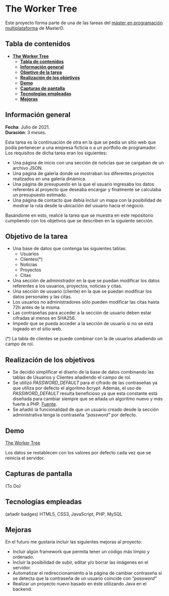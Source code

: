# **The Worker Tree**

Este proyecto forma parte de una de las tareas del <a href="https://www.masterd.es/master-en-programacion-web-y-movil">máster en programación multiplataforma</a> de MasterD.

## **Tabla de contenidos**

- [**The Worker Tree**](#the-worker-tree)
  - [**Tabla de contenidos**](#tabla-de-contenidos)
  - [**Información general**](#información-general)
  - [**Objetivo de la tarea**](#objetivo-de-la-tarea)
  - [**Realización de los objetivos**](#realización-de-los-objetivos)
  - [**Demo**](#demo)
  - [**Capturas de pantalla**](#capturas-de-pantalla)
  - [**Tecnologías empleadas**](#tecnologías-empleadas)
  - [**Mejoras**](#mejoras)

## **Información general**

**Fecha**: Julio de 2021.<br/>
**Duración**: 3 meses.<br/>

Esta tarea es la continuación de otra en la que se pedía un sitio web que podía pertenecer a una empresa ficticia o a un portfolio de programador. Los requisitos de dicha tarea eran los siguientes:
* Una página de inicio con una sección de noticias que se cargaban de un archivo JSON.
* Una página de galería donde se mostraban los diferentes proyectos realizados en una galería dinámica.
* Una página de presupuesto en la que el usuario ingresaba los datos referentes al proyecto que deseaba encargar y finalmente se calculaba un presupuesto estimado.
* Una página de contacto que debía incluir un mapa con la posibilidad de mostrar la ruta desde la ubicación del usuario hacia el negocio.

Basándome en esto, realicé la tarea que se muestra en este repositorio cumpliendo con los objetivos que se describen en la siguiente sección.

## **Objetivo de la tarea**

* Una base de datos que contenga las siguientes tablas:
  * Usuarios
  * Clientes(*)
  * Noticias
  * Proyectos
  * Citas
* Una sección de administrador en la que se puedan modificar los datos referentes a los usuarios, proyectos, noticias y citas.
* Una sección de usuario (cliente) en la que se puedan modificar los datos personales y las citas.
* Los usuarios no administradores sólo pueden modificar las citas hasta 72h antes de la misma.
* Las contraseñas para acceder a la sección de usuario deben estar cifradas al menos en SHA256.
* Impedir que se pueda acceder a la sección de usuario si no se está logeado en el sitio web.

(*) La tabla de clientes se puede combinar con la de usuarios añadiendo un campo de rol.

## **Realización de los objetivos**

* Se decidió simplificar el diseño de la base de datos combinando las tablas de Usuarios y Clientes añadiendo el campo de rol.
* Se utilizó _PASSWORD_DEFAULT_ para el cifrado de las contraseñas ya que utiliza por defecto el algoritmo _bcrypt_. Además, el uso de _PASSWORD_DEFAULT_ resulta beneficioso ya que esta constante está diseñada para cambiar siempre que se añada un algoritmo nuevo y más fuerte a PHP. <a href="https://www.php.net/manual/es/function.password-hash.php">Fuente</a>.
* Se añadió la funcionalidad de que un usuario creado desde la sección administrativa tenga la contraseña _"password"_ por defecto.

## **Demo**

<a href="https://theworkertree.herokuapp.com/">The Worker Tree</a>

Los datos se restablecen con los valores por defecto cada vez que se reinicia el servidor.

## **Capturas de pantalla**

(To Do)

## **Tecnologías empleadas**

(añadir badges)
HTML5, CSS3, JavaScript, PHP, MySQL

## **Mejoras**

En el futuro me gustaría incluir las siguientes mejoras al proyecto:
* Incluir algún framework que permita tener un código más limpio y ordenado.
* Incluir la posibilidad de subir, editar y/o borrar las imágenes en el servidor.
* Automatizar el redireccionamiento a la página de cambiar contraseña si se detecta que la contraseña de un usuario coincide con _"password"_
* Realizar un proyecto nuevo basado en éste utilizando Java en el backend.
